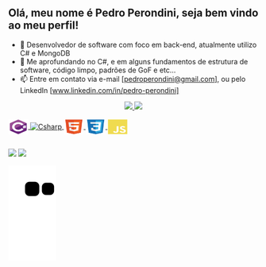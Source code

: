 ## Olá, meu nome é Pedro Perondini, seja bem vindo ao meu perfil! 

- 🔭 Desenvolvedor de software com foco em back-end, atualmente utilizo C# e MongoDB
- 🌱 Me aprofundando no C#, e em alguns fundamentos de estrutura de software, código limpo, padrões de GoF e etc...
- 📫 Entre em contato via e-mail [pedroperondini@gmail.com], ou pelo LinkedIn [www.linkedin.com/in/pedro-perondini]

<div align = "center">
  <a href="https://github.com/PedroPerondini">
  <img height="160em" src="https://github-readme-stats.vercel.app/api?username=PedroPerondini&show_icons=true&theme=dark&include_all_commits=true&count_private=true"/>
  <img height="166em" src="https://github-readme-stats.vercel.app/api/top-langs/?username=PedroPerondini&layout=compact&langs_count=7&theme=dark"/>
</div>
  
  <div style="display: inline_block"><br>
  <img align="center" alt="Csharp" height="30" width="40" src="https://raw.githubusercontent.com/devicons/devicon/master/icons/csharp/csharp-original.svg">
  <img align="center" alt="Csharp" height="30" width="40" src="https://www.vectorlogo.zone/logos/mongodb/mongodb-icon.svg">
    <img align="center" alt="Rafa-HTML" height="30" width="40" src="https://raw.githubusercontent.com/devicons/devicon/master/icons/html5/html5-original.svg">
  <img align="center" alt="Rafa-CSS" height="30" width="40" src="https://raw.githubusercontent.com/devicons/devicon/master/icons/css3/css3-original.svg">
    <img align="center" alt="Rafa-Js" height="30" width="40" src="https://raw.githubusercontent.com/devicons/devicon/master/icons/javascript/javascript-plain.svg">
    
</div>
  
  ##
  
  <div> 
  <a href = "mailto:pedroperondini@gmail.com"><img src="https://img.shields.io/badge/-Gmail-%23333?style=for-the-badge&logo=gmail&logoColor=white" target="_blank"></a>
  <a href="https:/www.linkedin.com/in/pedro-perondini" target="_blank"><img src="https://img.shields.io/badge/-LinkedIn-%230077B5?style=for-the-badge&logo=linkedin&logoColor=white" target="_blank"></a> 
 
  ![Snake animation](https://github.com/rafaballerini/rafaballerini/blob/output/github-contribution-grid-snake.svg)
 
</div>
